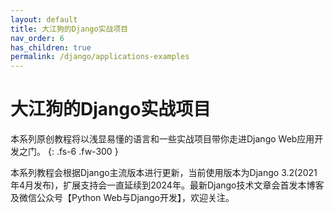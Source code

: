 ```yaml
---
layout: default
title: 大江狗的Django实战项目
nav_order: 6
has_children: true
permalink: /django/applications-examples
---
```


# 大江狗的Django实战项目

本系列原创教程将以浅显易懂的语言和一些实战项目带你走进Django Web应用开发之门。
{: .fs-6 .fw-300 }

本系列教程会根据Django主流版本进行更新，当前使用版本为Django 3.2(2021年4月发布)，扩展支持会一直延续到2024年。最新Django技术文章会首发本博客及微信公众号【Python Web与Django开发】，欢迎关注。

